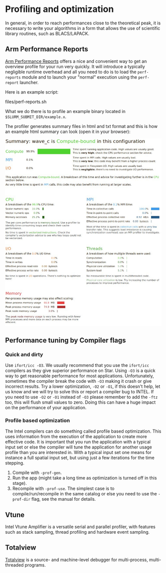 # Profiling and optimization

In general, in order to reach performances close to the theoretical
peak, it is necessary to write your algorithms in a form that allows the
use of scientific library routines, such as BLACS/LAPACK.

## Arm Performance Reports

[Arm Performance
Reports](https://www.arm.com/products/development-tools/hpc-tools/cross-platform/performance-reports)
offers a nice and convenient way to get an overview profile for your run
very quickly. It will introduce a typically negligible runtime overhead
and all you need to do is to load the `perf-reports` module and to
launch your "normal" execution using the `perf-report` launcher.

Here is an example script:

<div class="literalinclude" language="bash" linenos="">

files/perf-reports.sh

</div>

What we do there is to profile an example binary located in
`$SLURM_SUBMIT_DIR/example.x`.

The profiler generates summary files in html and txt format and this is
how an example html summary can look (open it in your browser):

![image](files/perf-reports.jpg)

## Performance tuning by Compiler flags

### Quick and dirty

Use `ifort/icc -O3`. We usually recommend that you use the `ifort/icc`
compilers as they give superior performance on Star. Using `-O3` is a
quick way to get reasonable performance for most applications.
Unfortunately, sometimes the compiler break the code with `-O3` making
it crash or give incorrect results. Try a lower optimization, `-O2` or
`-O1`, if this doesn't help, let us know and we will try to solve this
or report a compiler bug to INTEL. If you need to use `-O2` or `-O1`
instead of `-O3` please remember to add the `-ftz` too, this will flush
small values to zero. Doing this can have a huge impact on the
performance of your application.

### Profile based optimization

The Intel compilers can do something called profile based optimization.
This uses information from the execution of the application to create
more effective code. It is important that you run the application with a
typical input set or else the compiler will tune the application for
another usage profile than you are interested in. With a typical input
set one means for instance a full spatial input set, but using just a
few iterations for the time stepping.

1.  Compile with `-prof-gen`.
2.  Run the app (might take a long time as optimization is turned off in
    this stage).
3.  Recompile with `-prof-use`. The simplest case is to
    compile/run/recompile in the same catalog or else you need to use
    the `-prof-dir` flag, see the manual for details.

## Vtune

Intel Vtune Amplifier is a versatile serial and parallel profiler, with
features such as stack sampling, thread profiling and hardware event
sampling.

## Totalview

[Totalview](https://support.roguewave.com/documentation/tvdocs/en/current)
is a source- and machine-level debugger for multi-process,
multi-threaded programs.
